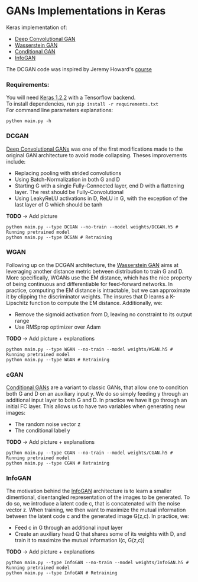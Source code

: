 # GANs Implementations in Keras  

Keras implementation of:  
- [Deep Convolutional GAN](https://arxiv.org/abs/1511.06434)  
- [Wasserstein GAN](https://arxiv.org/abs/1701.07875)  
- [Conditional GAN](https://arxiv.org/abs/1411.1784)  
- [InfoGAN](https://arxiv.org/abs/1606.03657)  

The DCGAN code was inspired by Jeremy Howard's [course](http://course.fast.ai/)  

### Requirements:  

You will need [Keras 1.2.2](https://pypi.python.org/pypi/Keras/1.2.2) with a Tensorflow backend.  
To install dependencies, run `pip install -r requirements.txt`  
For command line parameters explanations:
```shell
python main.py -h
```   

### DCGAN  
[Deep Convolutional GANs](https://arxiv.org/abs/1511.06434) was one of the first modifications made to the original GAN architecture to avoid mode collapsing. Theses improvements include:  
- Replacing pooling with strided convolutions
- Using Batch-Normalization in both G and D
- Starting G with a single Fully-Connected layer, end D with a flattening layer. The rest should be Fully-Convolutional
- Using LeakyReLU activations in D, ReLU in G, with the exception of the last layer of G which should be tanh  

**TODO** -> Add picture  
```shell
python main.py --type DCGAN --no-train --model weights/DCGAN.h5 # Running pretrained model
python main.py --type DCGAN # Retraining
```

### WGAN  
Following up on the DCGAN architecture, the [Wasserstein GAN](https://arxiv.org/abs/1701.07875) aims at leveraging another distance metric between distribution to train G and D. More specifically, WGANs use the EM distance, which has the nice property of being continuous and differentiable for feed-forward networks. In practice, computing the EM distance is intractable, but we can approximate it by clipping the discriminator weights. The insures that D learns a K-Lipschitz function to compute the EM distance. Additionally, we:  
- Remove the sigmoid activation from D, leaving no constraint to its output range
- Use RMSprop optimizer over Adam  

**TODO** -> Add picture + explanations  
```shell
python main.py --type WGAN --no-train --model weights/WGAN.h5 # Running pretrained model
python main.py --type WGAN # Retraining
```  

### cGAN  
[Conditional GANs](https://arxiv.org/abs/1411.1784) are a variant to classic GANs, that allow one to condition both G and D on an auxiliary input y. We do so simply feeding y through an additional input layer to both G and D. In practice we have it go through an initial FC layer. This allows us to have two variables when generating new images:
- The random noise vector z
- The conditional label y  

**TODO** -> Add picture + explanations  
```shell
python main.py --type CGAN --no-train --model weights/CGAN.h5 # Running pretrained model
python main.py --type CGAN # Retraining
```  

### InfoGAN  
The motivation behind the [InfoGAN](https://arxiv.org/abs/1606.03657) architecture is to learn a smaller dimentional, disentangled representation of the images to be generated. To do so, we introduce a latent code c, that is concatenated with the noise vector z. When training, we then want to maximize the mutual information between the latent code c and the generated image G(z,c). In practice, we:
- Feed c in G through an additional input layer
- Create an auxiliary head Q that shares some of its weights with D, and train it to maximize the mutual information I(c, G(z,c))   

**TODO** -> Add picture + explanations  
```shell
python main.py --type InfoGAN --no-train --model weights/InfoGAN.h5 # Running pretrained model
python main.py --type InfoGAN # Retraining
```   
